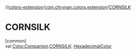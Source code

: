 //[colors-extension](../../index.md)/[com.chrynan.colors.extension](index.md)/[CORNSILK](-c-o-r-n-s-i-l-k.md)

# CORNSILK

[common]\
val [Color.Companion](../../../colors-core/colors-core/com.chrynan.colors/-color/-companion/index.md).[CORNSILK](-c-o-r-n-s-i-l-k.md): [HexadecimalColor](../../../colors-core/colors-core/com.chrynan.colors/-hexadecimal-color/index.md)
